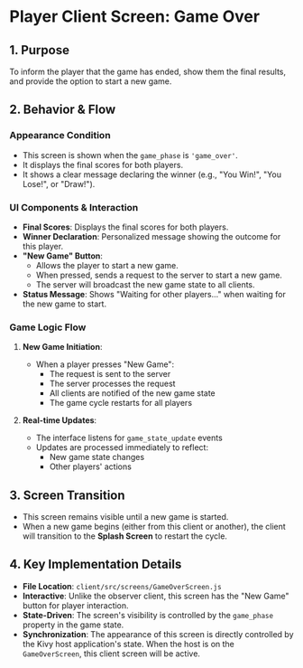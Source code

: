 # Player Client Screen: Game Over

## 1. Purpose

To inform the player that the game has ended, show them the final results, and provide the option to start a new game.

## 2. Behavior & Flow

### Appearance Condition

- This screen is shown when the `game_phase` is `'game_over'`.
- It displays the final scores for both players.
- It shows a clear message declaring the winner (e.g., "You Win!", "You Lose!", or "Draw!").

### UI Components & Interaction

- **Final Scores**: Displays the final scores for both players.
- **Winner Declaration**: Personalized message showing the outcome for this player.
- **"New Game" Button**:
  - Allows the player to start a new game.
  - When pressed, sends a request to the server to start a new game.
  - The server will broadcast the new game state to all clients.
- **Status Message**: Shows "Waiting for other players..." when waiting for the new game to start.

### Game Logic Flow

1. **New Game Initiation**:

   - When a player presses "New Game":
     - The request is sent to the server
     - The server processes the request
     - All clients are notified of the new game state
     - The game cycle restarts for all players

2. **Real-time Updates**:
   - The interface listens for `game_state_update` events
   - Updates are processed immediately to reflect:
     - New game state changes
     - Other players' actions

## 3. Screen Transition

- This screen remains visible until a new game is started.
- When a new game begins (either from this client or another), the client will transition to the **Splash Screen** to restart the cycle.

## 4. Key Implementation Details

- **File Location**: `client/src/screens/GameOverScreen.js`
- **Interactive**: Unlike the observer client, this screen has the "New Game" button for player interaction.
- **State-Driven**: The screen's visibility is controlled by the `game_phase` property in the game state.
- **Synchronization**: The appearance of this screen is directly controlled by the Kivy host application's state. When the host is on the `GameOverScreen`, this client screen will be active.
